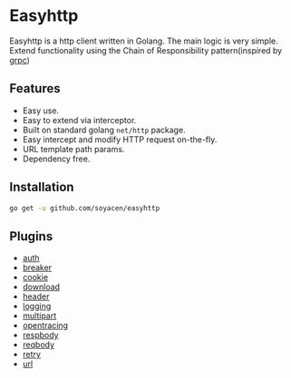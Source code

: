# Easyhttp

Easyhttp is a http client written in Golang. The main logic is very simple. Extend functionality using the Chain of Responsibility pattern(inspired by [grpc](https://github.com/grpc/grpc))

## Features

- Easy use.
- Easy to extend via interceptor.
- Built on standard golang `net/http` package.
- Easy intercept and modify HTTP request on-the-fly.
- URL template path params.
- Dependency free.

## Installation

```bash
go get -u github.com/soyacen/easyhttp
```

## Plugins
- [auth](https://github.com/soyacen/easyhttp/tree/main/interceptor/auth)
- [breaker](https://github.com/soyacen/easyhttp/tree/main/interceptor/breaker)
- [cookie](https://github.com/soyacen/easyhttp/tree/main/interceptor/cookie)
- [download](https://github.com/soyacen/easyhttp/tree/main/interceptor/download)
- [header](https://github.com/soyacen/easyhttp/tree/main/interceptor/header)
- [logging](https://github.com/soyacen/easyhttp/tree/main/interceptor/logging)
- [multipart](https://github.com/soyacen/easyhttp/tree/main/interceptor/multipart)
- [opentracing](https://github.com/soyacen/easyhttp/tree/main/interceptor/opentracing)
- [respbody](https://github.com/soyacen/easyhttp/tree/main/interceptor/respbody) 
- [reqbody](https://github.com/soyacen/easyhttp/tree/main/interceptor/reqbody)
- [retry](https://github.com/soyacen/easyhttp/tree/main/interceptor/retry)
- [url](https://github.com/soyacen/easyhttp/tree/main/interceptor/url) 


## Examples

See [examples](https://github.com/soyacen/easyhttp/blob/main/example/get/main.go)


#### Simple request

```go
package main

import (
	"context"
	"fmt"
	"io/ioutil"
	"log"

	"github.com/soyacen/easyhttp"
)

func main() {
	client := easyhttp.NewClient(
		easyhttp.WithChainInterceptor(
			func(cli *easyhttp.Client, req *easyhttp.Request, do easyhttp.Doer) (reply *easyhttp.Reply, err error) {
				log.Println("enter interceptor 1")
				defer log.Println("exit interceptor 1")
				return do(cli, req)
			},
			func(cli *easyhttp.Client, req *easyhttp.Request, do easyhttp.Doer) (reply *easyhttp.Reply, err error) {
				log.Println("enter interceptor 2")
				defer log.Println("exit interceptor 2")
				return do(cli, req)
			},
		),
	)
	response, err := client.Get(
		context.Background(),
		"http://httpbin.org/get",
		easyhttp.ChainInterceptor(
			func(cli *easyhttp.Client, req *easyhttp.Request, do easyhttp.Doer) (reply *easyhttp.Reply, err error) {
				log.Println("enter interceptor 3")
				defer log.Println("exit interceptor 3")
				return do(cli, req)
			}))
	if err != nil {
		fmt.Printf("\nError: %v", err)
		return
	}
	fmt.Printf("\nResponse Status Code: %v", response.RawResponse().StatusCode)
	fmt.Printf("\nResponse Status: %v", response.RawResponse().Status)
	fmt.Printf("\nResponse Header: %v", response.RawResponse().Header)
	bytes, _ := ioutil.ReadAll(response.RawResponse().Body)
	fmt.Printf("\nResponse Body: %s", bytes)
}

```

#### Send JSON body

```go
package main

import (
	"context"
	"fmt"
	"log"
	"net/http/httputil"
	"net/url"

	"github.com/soyacen/easyhttp"

	easyhttpbody "github.com/soyacen/easyhttp/interceptor/body"
)

func ExampleJSON() {
	client := easyhttp.NewClient()
	data := map[string]string{
		"comments":  "adsa",
		"custemail": "dsadsa@ww",
		"custname":  "sad",
		"custtel":   "dsad",
		"delivery":  "18:30",
		"size":      "small",
		"topping":   "bacon",
	}
	reply, err := client.Post(
		context.Background(),
		"http://httpbin.org/post",
		easyhttp.ChainInterceptor(easyhttpbody.JSON(data)))
	if err != nil {
		log.Fatalln(err)
	}
	response, err := httputil.DumpResponse(reply.RawResponse(), true)
	if err != nil {
		log.Fatalln(err)
	}
	fmt.Println(string(response))
}
```


#### Receive JSON Result

```go
package main

import (
	"context"
	"fmt"
	"log"

	"github.com/soyacen/easyhttp"

	easyhttpaccept "github.com/soyacen/easyhttp/interceptor/accpet"
)

type Data struct {
	Slideshow Slideshow `json:"slideshow" xml:"slideshow"`
}

type Slideshow struct {
	Author string  `json:"author" xml:"author"`
	Date   string  `json:"date" xml:"date"`
	Slides []Slide `json:"slides" xml:"slides"`
	Title  string  `json:"title" xml:"title"`
}

type Slide struct {
	Title string   `json:"title" xml:"title"`
	Type  string   `json:"type" xml:"type"`
	Items []string `json:"items,omitempty" xml:"items"`
}

func main() {
	client := easyhttp.NewClient()
	data := Data{}
	reply, err := client.Get(
		context.Background(),
		"http://httpbin.org/json",
		easyhttp.ChainInterceptor(easyhttpaccept.JSON(&data)))
	if err != nil {
		log.Fatalln(err)
	}
	fmt.Println(reply.RawResponse().StatusCode)
	fmt.Println(data)
}
```